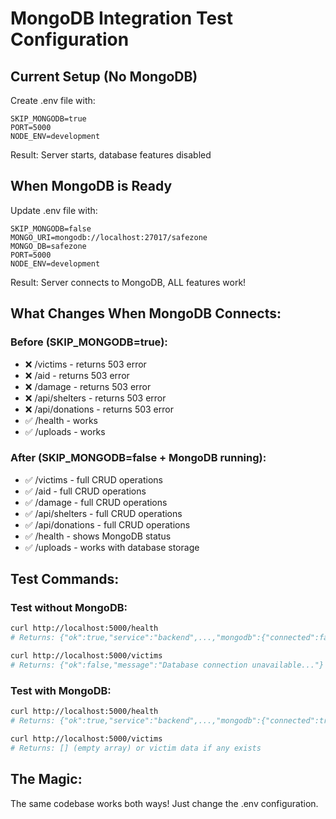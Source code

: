# MongoDB Integration Test Configuration

## Current Setup (No MongoDB)
Create .env file with:
```env
SKIP_MONGODB=true
PORT=5000
NODE_ENV=development
```

Result: Server starts, database features disabled

## When MongoDB is Ready
Update .env file with:
```env
SKIP_MONGODB=false
MONGO_URI=mongodb://localhost:27017/safezone
MONGO_DB=safezone
PORT=5000
NODE_ENV=development
```

Result: Server connects to MongoDB, ALL features work!

## What Changes When MongoDB Connects:

### Before (SKIP_MONGODB=true):
- ❌ /victims - returns 503 error
- ❌ /aid - returns 503 error  
- ❌ /damage - returns 503 error
- ❌ /api/shelters - returns 503 error
- ❌ /api/donations - returns 503 error
- ✅ /health - works
- ✅ /uploads - works

### After (SKIP_MONGODB=false + MongoDB running):
- ✅ /victims - full CRUD operations
- ✅ /aid - full CRUD operations
- ✅ /damage - full CRUD operations  
- ✅ /api/shelters - full CRUD operations
- ✅ /api/donations - full CRUD operations
- ✅ /health - shows MongoDB status
- ✅ /uploads - works with database storage

## Test Commands:

### Test without MongoDB:
```bash
curl http://localhost:5000/health
# Returns: {"ok":true,"service":"backend",...,"mongodb":{"connected":false}}

curl http://localhost:5000/victims
# Returns: {"ok":false,"message":"Database connection unavailable..."}
```

### Test with MongoDB:
```bash
curl http://localhost:5000/health  
# Returns: {"ok":true,"service":"backend",...,"mongodb":{"connected":true}}

curl http://localhost:5000/victims
# Returns: [] (empty array) or victim data if any exists
```

## The Magic:
The same codebase works both ways! Just change the .env configuration.
